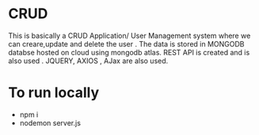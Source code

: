 # CRUD
This is basically a CRUD Application/ User Management system where we can creare,update and delete the user . The data is stored in MONGODB databse hosted on cloud using mongodb atlas. 
 REST API is created and is also used . JQUERY, AXIOS , AJax are also used.
 
 # To run locally
  * npm i 
  * nodemon server.js
